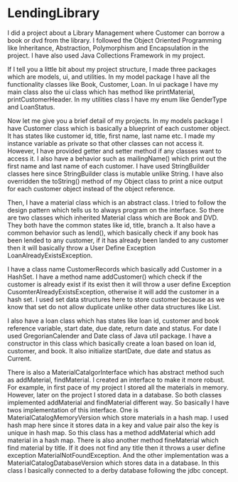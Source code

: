 # LendingLibrary

I did a project about a Library Management where Customer can borrow a book or dvd from the library. I followed the Object Oriented Programming like Inheritance, Abstraction, Polymorphism and Encapsulation in the project. I have also used Java Collections Framework in my project.

If I tell you a little bit about my project structure, I made three packages which are models, ui, and utilities. In my model package I have all the functionality classes like Book, Customer, Loan. In ui package I have my main class also the ui class which has method like printMaterial, printCustomerHeader. In my utilities class I have my enum like GenderType and LoanStatus.

Now let me give you a brief detail of my projects. In my models package I have Customer class which is basically a blueprint of each customer object. It has states like customer id, title, first name, last name etc.  I made my instance variable as private so that other classes can not access it. However, I have provided getter and setter method if any classes want to access it. I also have a behavior such as mailingName() which print out the first name and last name of each customer. I have used StringBuilder classes here since StringBuilder class is mutable unlike String.  I have also overridden the toString() method of my Object class to print a nice output for each customer object instead of the object reference. 

Then, I have a material class which is an abstract class. I tried to follow the design pattern which tells us to always program on the interface. So there are two classes which inherited Material class which are Book and DVD. They both have the common states like id, title, branch a. It also have a common behavior such as lend(), which basically check if any book has been lended to any customer, if it has already been landed to any customer then it will basically throw a User Define Exception LoanAlreadyExistsException.

I have a class name CustomerRecords which basically add Customer in a HashSet. I have a method name addCustomer() which check if the customer is already exist if its exist then it will throw a user define Exception CusomterAlreadyExistsException, otherwise it will add the customer in a hash set. I used set data structures here to store customer because as we know that set do not allow duplicate unlike other data structures like List. 

I also have a loan class which has states like loan id, customer and book reference variable, start date, due date, return date and status. For date I used GregorianCalender and Date class of Java util package. I have a constructor in this class which basically create a loan based on loan id, customer, and book. It also initialize startDate, due date and status as Current. 

There is also a MaterialCatalgorInterface which has abstract method such as addMaterial, findMaterial. I created an interface to make it more robust. For example, in first pace of my project I stored all the materials in memory. However, later on the project I stored data in a database. So both classes implemented addMaterial and findMaterial different way. So basically I have twos implementation of this interface. One is MaterialCatalogMemoryVersion which store materials in a hash map. I used hash map here since it stores data in a key and value pair also the key is unique in hash map. So this class has a method addMaterial which add material in a hash map. There is also another method fineMaterial which find material by title. If it does not find  any title then it throws a user define exception MaterialNotFoundException.
And the other implementation was a MaterialCatalogDatabaseVersion which stores data in a database. In this class I basically connected to a derby database following the jdbc concept. 
